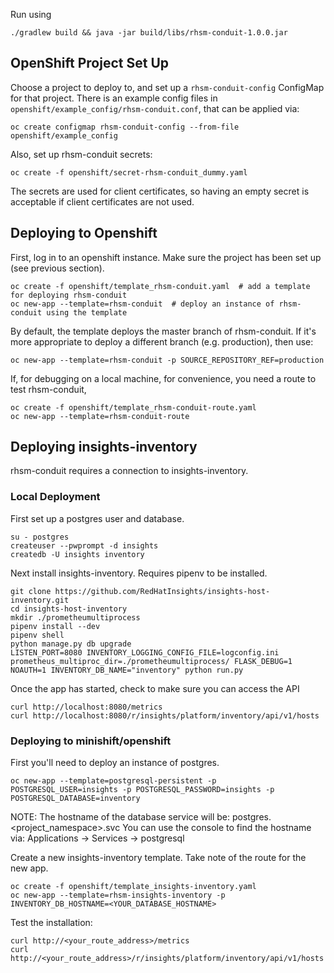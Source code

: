 Run using

```
./gradlew build && java -jar build/libs/rhsm-conduit-1.0.0.jar
```

## OpenShift Project Set Up

Choose a project to deploy to, and set up a `rhsm-conduit-config` ConfigMap for that project.
There is an example config files in `openshift/example_config/rhsm-conduit.conf`, that can be applied via:

```
oc create configmap rhsm-conduit-config --from-file openshift/example_config
```

Also, set up rhsm-conduit secrets:

```
oc create -f openshift/secret-rhsm-conduit_dummy.yaml
```

The secrets are used for client certificates, so having an empty secret is acceptable if client certificates are not used.

## Deploying to Openshift

First, log in to an openshift instance. Make sure the project has been set up (see previous section).

```
oc create -f openshift/template_rhsm-conduit.yaml  # add a template for deploying rhsm-conduit
oc new-app --template=rhsm-conduit  # deploy an instance of rhsm-conduit using the template
```

By default, the template deploys the master branch of rhsm-conduit. If it's more appropriate to deploy a different branch (e.g. production), then use:

```
oc new-app --template=rhsm-conduit -p SOURCE_REPOSITORY_REF=production
```

If, for debugging on a local machine, for convenience, you need a route to test rhsm-conduit,

```
oc create -f openshift/template_rhsm-conduit-route.yaml
oc new-app --template=rhsm-conduit-route
```

## Deploying insights-inventory

rhsm-conduit requires a connection to insights-inventory.

### Local Deployment

First set up a postgres user and database.
```
su - postgres
createuser --pwprompt -d insights
createdb -U insights inventory
```

Next install insights-inventory. Requires pipenv to be installed.

```
git clone https://github.com/RedHatInsights/insights-host-inventory.git
cd insights-host-inventory
mkdir ./prometheumultiprocess
pipenv install --dev
pipenv shell
python manage.py db upgrade
LISTEN_PORT=8080 INVENTORY_LOGGING_CONFIG_FILE=logconfig.ini prometheus_multiproc_dir=./prometheumultiprocess/ FLASK_DEBUG=1 NOAUTH=1 INVENTORY_DB_NAME="inventory" python run.py
```

Once the app has started, check to make sure you can access the API
```
curl http://localhost:8080/metrics
curl http://localhost:8080/r/insights/platform/inventory/api/v1/hosts
```


### Deploying to minishift/openshift

First you'll need to deploy an instance of postgres.
```
oc new-app --template=postgresql-persistent -p POSTGRESQL_USER=insights -p POSTGRESQL_PASSWORD=insights -p POSTGRESQL_DATABASE=inventory
```

NOTE: The hostname of the database service will be: postgres.<project_namespace>.svc
      You can use the console to find the hostname via: Applications ->  Services -> postgresql

Create a new insights-inventory template. Take note of the route for the new app.

```
oc create -f openshift/template_insights-inventory.yaml
oc new-app --template=rhsm-insights-inventory -p INVENTORY_DB_HOSTNAME=<YOUR_DATABASE_HOSTNAME>
```

Test the installation:
```
curl http://<your_route_address>/metrics
curl http://<your_route_address>/r/insights/platform/inventory/api/v1/hosts
```
